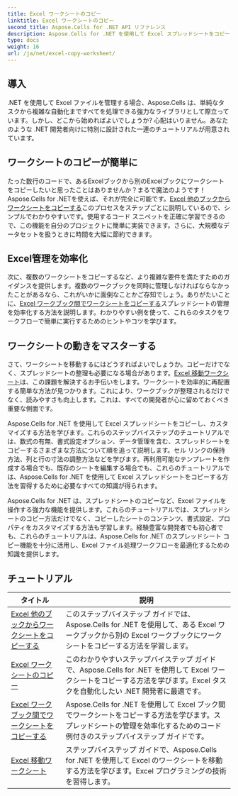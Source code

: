 ```yaml
---
title: Excel ワークシートのコピー
linktitle: Excel ワークシートのコピー
second_title: Aspose.Cells for .NET API リファレンス
description: Aspose.Cells for .NET を使用して Excel スプレッドシートをコピーおよびカスタマイズする方法を学びます。データの操作と書式設定をマスターするための詳細なチュートリアル。
type: docs
weight: 16
url: /ja/net/excel-copy-worksheet/
---
```

## 導入

.NET を使用して Excel ファイルを管理する場合、Aspose.Cells は、単純なタスクから複雑な自動化まですべてを処理できる強力なライブラリとして際立っています。しかし、どこから始めればよいでしょうか? 心配はいりません。あなたのような .NET 開発者向けに特別に設計された一連のチュートリアルが用意されています。

## ワークシートのコピーが簡単に

たった数行のコードで、あるExcelブックから別のExcelブックにワークシートをコピーしたいと思ったことはありませんか？まるで魔法のようです！Aspose.Cells for .NETを使えば、それが完全に可能です。[Excel 他のブックからワークシートをコピーする](./excel-copy-worksheet-from-other-workbook/)このプロセスをステップごとに説明しているので、シンプルでわかりやすいです。使用するコード スニペットを正確に学習できるので、この機能を自分のプロジェクトに簡単に実装できます。さらに、大規模なデータセットを扱うときに時間を大幅に節約できます。

## Excel管理を効率化

次に、複数のワークシートをコピーするなど、より複雑な要件を満たすためのガイダンスを提供します。複数のワークブックを同時に管理しなければならなかったことがあるなら、これがいかに面倒なことかご存知でしょう。ありがたいことに、[Excel ワークブック間でワークシートをコピーする](./excel-copy-worksheets-between-workbooks/)スプレッドシートの管理を効率化する方法を説明します。わかりやすい例を使って、これらのタスクをワークフローで簡単に実行するためのヒントやコツを学びます。

## ワークシートの動きをマスターする

さて、ワークシートを移動するにはどうすればよいでしょうか。コピーだけでなく、スプレッドシートの整理も必要になる場合があります。[Excel 移動ワークシート](./excel-move-worksheet/)は、この課題を解決するお手伝いをします。ワークシートを効率的に再配置する簡単な方法が見つかります。これにより、ワークブックが整理されるだけでなく、読みやすさも向上します。これは、すべての開発者が心に留めておくべき重要な側面です。

Aspose.Cells for .NET を使用して Excel スプレッドシートをコピーし、カスタマイズする方法を学びます。これらのステップバイステップのチュートリアルでは、数式の有無、書式設定オプション、データ管理を含む、スプレッドシートをコピーするさまざまな方法について順を追って説明します。セル リンクの保持方法、列と行の寸法の調整方法などを学びます。再利用可能なテンプレートを作成する場合でも、既存のシートを編集する場合でも、これらのチュートリアルでは、Aspose.Cells for .NET を使用して Excel スプレッドシートをコピーする方法を習得するために必要なすべての知識が得られます。

Aspose.Cells for .NET は、スプレッドシートのコピーなど、Excel ファイルを操作する強力な機能を提供します。これらのチュートリアルでは、スプレッドシートのコピー方法だけでなく、コピーしたシートのコンテンツ、書式設定、プロパティをカスタマイズする方法も学習します。経験豊富な開発者でも初心者でも、これらのチュートリアルは、Aspose.Cells for .NET のスプレッドシート コピー機能を十分に活用し、Excel ファイル処理ワークフローを最適化するための知識を提供します。

## チュートリアル 
| タイトル | 説明 |
| --- | --- |
| [Excel 他のブックからワークシートをコピーする](./excel-copy-worksheet-from-other-workbook/) | このステップバイステップ ガイドでは、Aspose.Cells for .NET を使用して、ある Excel ワークブックから別の Excel ワークブックにワークシートをコピーする方法を学習します。 |  
| [Excel ワークシートのコピー](./excel-copy-worksheet/) | このわかりやすいステップバイステップ ガイドで、Aspose.Cells for .NET を使用して Excel ワークシートをコピーする方法を学びます。Excel タスクを自動化したい .NET 開発者に最適です。 |  
| [Excel ワークブック間でワークシートをコピーする](./excel-copy-worksheets-between-workbooks/) | Aspose.Cells for .NET を使用して Excel ブック間でワークシートをコピーする方法を学びます。スプレッドシートの管理を効率化するためのコード例付きのステップバイステップ ガイドです。 |  
| [Excel 移動ワークシート](./excel-move-worksheet/) | ステップバイステップ ガイドで、Aspose.Cells for .NET を使用して Excel のワークシートを移動する方法を学びます。Excel プログラミングの技術を習得します。 |  